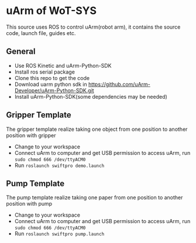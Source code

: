 # uArm of WoT-SYS

This source uses ROS to control uArm(robot arm), it contains the source code, launch file, guides etc.

## General
- Use ROS Kinetic and uArm-Python-SDK
- Install ros serial package
- Clone this repo to get the code
- Download uarm python sdk in https://github.com/uArm-Developer/uArm-Python-SDK.git
- Install uArm-Python-SDK(some dependencies may be needed)

## Gripper Template

The gripper template realize taking one object from one position to another position with gripper

- Change to your workspace
- Connect uArm to computer and get USB permission to access uArm, run `sudo chmod 666 /dev/ttyACM0`
- Run `roslaunch swiftpro demo.launch` 

## Pump Template

The pump template realize taking one paper from one position to another position with pump

- Change to your workspace
- Connect uArm to computer and get USB permission to access uArm, run `sudo chmod 666 /dev/ttyACM0`
- Run `roslaunch swiftpro pump.launch`


